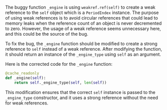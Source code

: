 The buggy function `_engine` is using `weakref.ref(self)` to create a weak reference to the `self` object which is a `PeriodIndex` instance. The purpose of using weak references is to avoid circular references that could lead to memory leaks when the reference count of an object is never decremented to zero. However, the usage of a weak reference seems unnecessary here, and this could be the source of the bug.

To fix the bug, the `_engine` function should be modified to create a strong reference to `self` instead of a weak reference. After modifying the function, it should return an instance of the `_engine_type` using `self` as an argument.

Here is the corrected code for the `_engine` function:

```python
@cache_readonly
def _engine(self):
    return self._engine_type(self, len(self))
```

This modification ensures that the correct `self` instance is passed to the `_engine_type` constructor, and it uses a strong reference without the need for weak references.